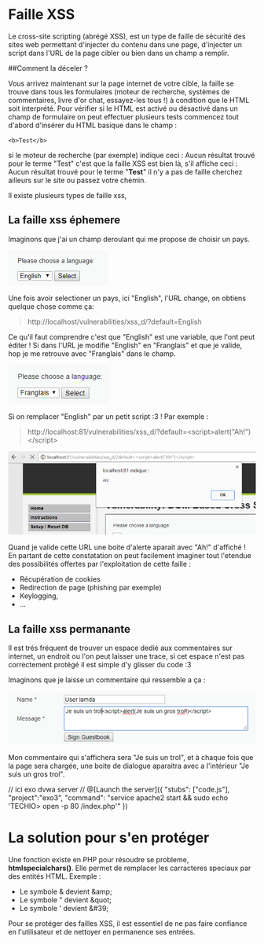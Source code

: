 # Faille XSS

Le cross-site scripting (abrégé XSS), est un type de faille de sécurité des sites web permettant d'injecter du contenu dans une page, d'injecter un script dans l'URL de la page cibler ou bien dans un champ a remplir.

##Comment la déceler ?

Vous arrivez maintenant sur la page internet de votre cible, la faille se trouve dans tous les formulaires (moteur de recherche, systèmes de commentaires, livre d'or chat, essayez-les tous !) à condition que le HTML soit interprété. Pour vérifier si le HTML est activé ou désactivé dans un champ de formulaire on peut effectuer plusieurs tests commencez tout d'abord d'insérer du HTML basique dans le champ :
```
<b>Test</b>
```
si le moteur de recherche (par exemple) indique ceci : Aucun résultat trouvé pour le terme "Test" c'est que la faille XSS est bien là, s'il affiche ceci : Aucun résultat trouvé pour le terme "<b>Test</b>" il n'y a pas de faille cherchez ailleurs sur le site ou passez votre chemin.

Il existe plusieurs types de faille xss,

## La faille xss éphemere

Imaginons que j'ai un champ deroulant qui me propose de choisir un pays.

![alt text](https://raw.githubusercontent.com/adrien-thierry/hmf-training/master/src/champ_deroulant.PNG "menu déroulant")

Une fois avoir selectioner un pays, ici "English", l'URL change, on obtiens quelque chose comme ça:


>http://localhost/vulnerabilities/xss_d/?default=English

Ce qu'il faut comprendre c'est que "English" est une variable, que l'ont peut éditer !  Si dans l'URL je modifie "English" en "Franglais" et que je valide, hop je me retrouve avec "Franglais" dans le champ.

![alt text](https://raw.githubusercontent.com/adrien-thierry/hmf-training/master/src/Franglais.PNG "Franglais")

Si on remplacer "English" par un petit script :3 ! Par exemple :

>http://localhost:81/vulnerabilities/xss_d/?default=\<script>alert("Ah!")\</script>

![alt text](https://raw.githubusercontent.com/adrien-thierry/hmf-training/master/src/ah!.PNG "ah!")

Quand je valide cette URL une boite d'alerte aparait avec "Ah!" d'affiché !
En partant de cette constatation on peut facilement imaginer tout l'etendue des possibilités offertes par l'exploitation de cette faille :
* Récupération de cookies
* Redirection de page (phishing par exemple)
* Keylogging,
* ...

## La faille xss permanante

Il est trés fréquent de trouver un espace dedié aux commentaires sur internet, un endroit ou l'on peut laisser une trace, si cet espace n'est pas correctement protégé il est simple d'y glisser du code :3

Imaginons que je laisse un commentaire qui ressemble a ça :

![alt text](https://raw.githubusercontent.com/adrien-thierry/hmf-training/master/src/xss_perma2.PNG "xss_perma")


Mon commentaire qui s'affichera sera "Je suis un trol", et à chaque fois que la page sera chargée, une boite de dialogue aparaitra avec a l'intérieur "Je suis un gros trol".

// ici exo dvwa server //
@[Launch the server]({ "stubs": ["code.js"], "project":"exo3", "command": "service apache2 start && sudo echo 'TECHIO> open -p 80 /index.php'" })


# La solution pour s'en protéger

Une fonction existe en PHP pour résoudre se probleme, **htmlspecialchars()**.
Elle permet de remplacer les carracteres speciaux par des entités HTML. Exemple :

* Le symbole & devient \&amp;
* Le symbole " devient \&quot;
* Le symbole ' devient &\#39;

Pour se protéger des failles XSS, il est essentiel de ne pas faire confiance en l'utilisateur et de nettoyer en permanence ses entrées.
